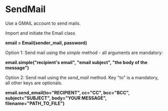 # SendMail
Use a GMAIL account to send mails. 

Import and initiate the Email class

**email = Email(sender_mail, password)**

Option 1: Send mail using the *simple* method - all arguments are mandatory: 

**email.simple("recipient's email", "email subject", "the body of the message")**

Option 2: Send mail using the *send_mail* method. Key "to" is a mandatory, all other keys are optionals. 

**email.send_email(to="RECIPIENT", cc="CC", bcc="BCC", subject="SUBJECT", body="YOUR MESSAGE", filename="PATH_TO_FILE")**

